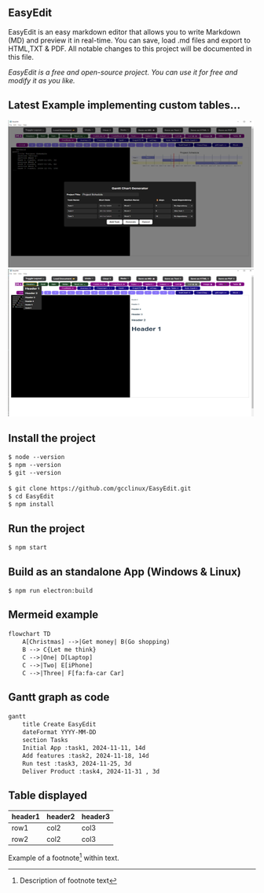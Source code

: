 ## EasyEdit

EasyEdit is an easy markdown editor that allows you to write Markdown (MD) and preview it in real-time. You can save, load .md files and export to HTML,TXT & PDF. All notable changes to this project will be documented in this file.

*EasyEdit is a free and open-source project. You can use it for free and modify it as you like.*

## Latest Example implementing custom tables...

<a><img src="screenshots/sample006.png" alt="Example" width="500" height="300"> <img src="screenshots/sample007.png" alt="Example" width="500" height="300"></a>

## Install the project
```
$ node --version
$ npm --version
$ git --version

$ git clone https://github.com/gcclinux/EasyEdit.git
$ cd EasyEdit
$ npm install
```


## Run the project
```
$ npm start
```

## Build as an standalone App (Windows & Linux)
```
$ npm run electron:build
```

## Mermeid example

```mermaid
flowchart TD
    A[Christmas] -->|Get money| B(Go shopping)
    B --> C{Let me think}
    C -->|One| D[Laptop]
    C -->|Two| E[iPhone]
    C -->|Three| F[fa:fa-car Car]
```

## Gantt graph as code
```mermaid
gantt
    title Create EasyEdit
    dateFormat YYYY-MM-DD
    section Tasks
    Initial App :task1, 2024-11-11, 14d
    Add features :task2, 2024-11-18, 14d
    Run test :task3, 2024-11-25, 3d
    Deliver Product :task4, 2024-11-31 , 3d
```

## Table displayed

| header1 | header2 | header3 |
| :--- | :--- | :--- |
| row1 | col2 | col3 |
| row2 | col2 | col3 |

Example of a footnote[^1] within text.
  [^1]: Description of footnote text